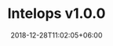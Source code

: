 ---
title: "Intelops v1.0.0"
date: 2018-12-28T11:02:05+06:00
description: "this is meta description"
version : "1.0.0"
draft: true
---